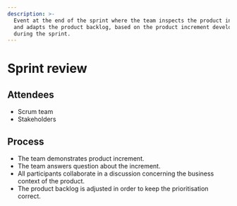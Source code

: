 ```yaml
---
description: >-
  Event at the end of the sprint where the team inspects the product increment
  and adapts the product backlog, based on the product increment developed
  during the sprint.
---
```


# Sprint review

## Attendees

* Scrum team&#x20;
* Stakeholders

## Process

* The team demonstrates product increment.&#x20;
* The team answers question about the increment.
* All participants collaborate in a discussion concerning the business context of the product.&#x20;
* The product backlog is adjusted in order to keep the prioritisation correct.
